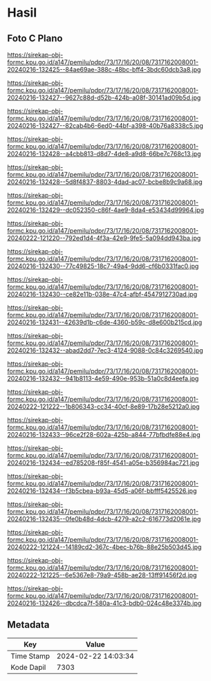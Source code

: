 # Hasil

## Foto C Plano

https://sirekap-obj-formc.kpu.go.id/a147/pemilu/pdpr/73/17/16/20/08/7317162008001-20240216-132425--84ae69ae-388c-48bc-bff4-3bdc60dcb3a8.jpg

https://sirekap-obj-formc.kpu.go.id/a147/pemilu/pdpr/73/17/16/20/08/7317162008001-20240216-132427--9627c88d-d52b-424b-a08f-30141ad09b5d.jpg

https://sirekap-obj-formc.kpu.go.id/a147/pemilu/pdpr/73/17/16/20/08/7317162008001-20240216-132427--82cab4b6-6ed0-44bf-a398-40b76a8338c5.jpg

https://sirekap-obj-formc.kpu.go.id/a147/pemilu/pdpr/73/17/16/20/08/7317162008001-20240216-132428--a4cbb813-d8d7-4de8-a9d8-66be7c768c13.jpg

https://sirekap-obj-formc.kpu.go.id/a147/pemilu/pdpr/73/17/16/20/08/7317162008001-20240216-132428--5d8f4837-8803-4dad-ac07-bcbe8b9c9a68.jpg

https://sirekap-obj-formc.kpu.go.id/a147/pemilu/pdpr/73/17/16/20/08/7317162008001-20240216-132429--dc052350-c86f-4ae9-8da4-e53434d99964.jpg

https://sirekap-obj-formc.kpu.go.id/a147/pemilu/pdpr/73/17/16/20/08/7317162008001-20240222-121220--792ed1d4-4f3a-42e9-9fe5-5a094dd943ba.jpg

https://sirekap-obj-formc.kpu.go.id/a147/pemilu/pdpr/73/17/16/20/08/7317162008001-20240216-132430--77c49825-18c7-49a4-9dd6-cf6b0331fac0.jpg

https://sirekap-obj-formc.kpu.go.id/a147/pemilu/pdpr/73/17/16/20/08/7317162008001-20240216-132430--ce82e11b-038e-47c4-afbf-4547912730ad.jpg

https://sirekap-obj-formc.kpu.go.id/a147/pemilu/pdpr/73/17/16/20/08/7317162008001-20240216-132431--42639d1b-c6de-4360-b59c-d8e600b215cd.jpg

https://sirekap-obj-formc.kpu.go.id/a147/pemilu/pdpr/73/17/16/20/08/7317162008001-20240216-132432--abad2dd7-7ec3-4124-9088-0c84c3269540.jpg

https://sirekap-obj-formc.kpu.go.id/a147/pemilu/pdpr/73/17/16/20/08/7317162008001-20240216-132432--941b8113-4e59-490e-953b-51a0c8d4eefa.jpg

https://sirekap-obj-formc.kpu.go.id/a147/pemilu/pdpr/73/17/16/20/08/7317162008001-20240222-121222--1b806343-cc34-40cf-8e89-17b28e5212a0.jpg

https://sirekap-obj-formc.kpu.go.id/a147/pemilu/pdpr/73/17/16/20/08/7317162008001-20240216-132433--96ce2f28-602a-425b-a844-77bfbdfe88e4.jpg

https://sirekap-obj-formc.kpu.go.id/a147/pemilu/pdpr/73/17/16/20/08/7317162008001-20240216-132434--ed785208-f85f-4541-a05e-b356984ac721.jpg

https://sirekap-obj-formc.kpu.go.id/a147/pemilu/pdpr/73/17/16/20/08/7317162008001-20240216-132434--f3b5cbea-b93a-45d5-a06f-bbfff5425526.jpg

https://sirekap-obj-formc.kpu.go.id/a147/pemilu/pdpr/73/17/16/20/08/7317162008001-20240216-132435--0fe0b48d-4dcb-4279-a2c2-616773d2061e.jpg

https://sirekap-obj-formc.kpu.go.id/a147/pemilu/pdpr/73/17/16/20/08/7317162008001-20240222-121224--14189cd2-367c-4bec-b76b-88e25b503d45.jpg

https://sirekap-obj-formc.kpu.go.id/a147/pemilu/pdpr/73/17/16/20/08/7317162008001-20240222-121225--6e5367e8-79a9-458b-ae28-13ff91456f2d.jpg

https://sirekap-obj-formc.kpu.go.id/a147/pemilu/pdpr/73/17/16/20/08/7317162008001-20240216-132426--dbcdca7f-580a-41c3-bdb0-024c48e3374b.jpg


## Metadata

| Key        | Value               |
| ---------- | ------------------- |
| Time Stamp | 2024-02-22 14:03:34 |
| Kode Dapil | 7303                |



